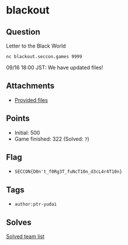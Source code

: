 # blackout
## Question
Letter to the Black World  
```
nc blackout.seccon.games 9999
```
09/16 18:00 JST: We have updated files!


## Attachments
- [Provided files](files/)

## Points
- Initial: 500
- Game finished: 322 (Solved: `7`)

## Flag
- `SECCON{D0n't_f0Rg3T_fuNcT10n_d3cL4r4T10n}`

## Tags
- `author:ptr-yudai`

## Solves
[Solved team list](./solves.md)